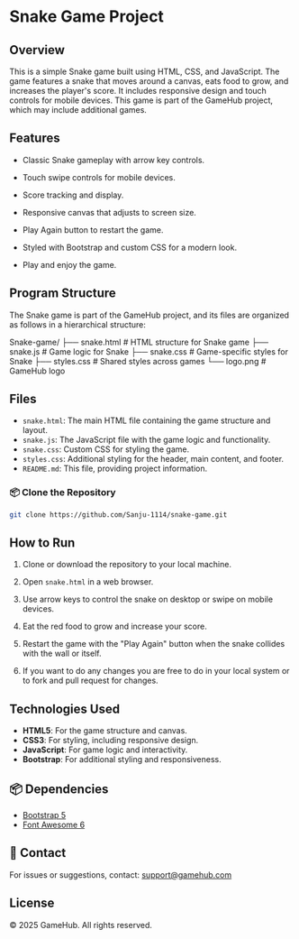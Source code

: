 # Snake Game Project

## Overview
This is a simple Snake game built using HTML, CSS, and JavaScript. The game features a snake that moves around a canvas, eats food to grow, and increases the player's score. It includes responsive design and touch controls for mobile devices. This game is part of the GameHub project, which may include additional games.

## Features
- Classic Snake gameplay with arrow key controls.
- Touch swipe controls for mobile devices.
- Score tracking and display.
- Responsive canvas that adjusts to screen size.
- Play Again button to restart the game.
- Styled with Bootstrap and custom CSS for a modern look.

- Play and enjoy the game.

## Program Structure
The Snake game is part of the GameHub project, and its files are organized as follows in a hierarchical structure:

Snake-game/
├── snake.html             # HTML structure for Snake game
├── snake.js               # Game logic for Snake
├── snake.css              # Game-specific styles for Snake
├── styles.css             # Shared styles across games
└── logo.png               # GameHub logo

## Files
- `snake.html`: The main HTML file containing the game structure and layout.
- `snake.js`: The JavaScript file with the game logic and functionality.
- `snake.css`: Custom CSS for styling the game.
- `styles.css`: Additional styling for the header, main content, and footer.
- `README.md`: This file, providing project information.


### 📦 Clone the Repository

```bash
git clone https://github.com/Sanju-1114/snake-game.git

```

## How to Run
1. Clone or download the repository to your local machine.
2. Open `snake.html` in a web browser.
3. Use arrow keys to control the snake on desktop or swipe on mobile devices.
4. Eat the red food to grow and increase your score.
5. Restart the game with the "Play Again" button when the snake collides with the wall or itself.

6. If you want to do any changes you are free to do in your local system or to fork and pull request for changes.

## Technologies Used
- **HTML5**: For the game structure and canvas.
- **CSS3**: For styling, including responsive design.
- **JavaScript**: For game logic and interactivity.
- **Bootstrap**: For additional styling and responsiveness.



## 📦 Dependencies

- [Bootstrap 5](https://getbootstrap.com/)  
- [Font Awesome 6](https://fontawesome.com/)

## 📧 Contact

For issues or suggestions, contact: [support@gamehub.com](mailto:support@gamehub.com)

## License
© 2025 GameHub. All rights reserved.




